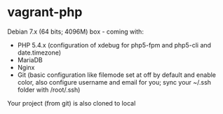 vagrant-php
===========

Debian 7.x (64 bits; 4096M) box - coming with:

- PHP 5.4.x (configuration of xdebug for php5-fpm and php5-cli and date.timezone)
- MariaDB
- Nginx
- Git (basic configuration like filemode set at off by default and enable color, also configure username and email for you; sync your ~/.ssh folder with /root/.ssh)

Your project (from git) is also cloned to local
